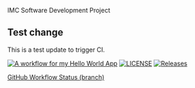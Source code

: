 IMC Software Development Project

## Test change
This is a test update to trigger CI.

[![A workflow for my Hello World App](https://github.com/sandaraung35/DevOpsClassLab1/actions/workflows/main.yml/badge.svg)](https://github.com/sandaraung35/DevOpsClassLab1/actions/workflows/main.yml)
[![LICENSE](https://img.shields.io/github/license/sandaraung35/DevOpsClassLab1.svg?style=flat-square)](https://github.com/sandaraung35/DevOpsClassLab1/blob/master/LICENSE)
[![Releases](https://img.shields.io/github/release/sandaraung35/DevOpsClassLab1/all.svg?style=flat-square)](https://github.com/sandaraung35/DevOpsClassLab1/releases)

[GitHub Workflow Status (branch)](https://img.shields.io/github/actions/workflow/status/sandaraung35/DevOpsClassLab1/main.yml?branch=develop&style=flat-square)
